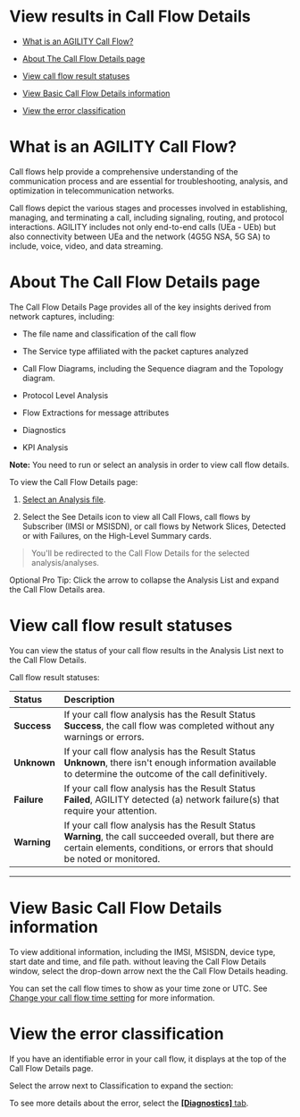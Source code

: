 # View results in Call Flow Details

-   [What is an AGILITY Call
    Flow?](#ViewresultsinCallFlowDetails-WhatisanAG)

-   [About The Call Flow Details
    page](#ViewresultsinCallFlowDetails-AboutTheCa)

-   [View call flow result
    statuses](#ViewresultsinCallFlowDetails-Viewcallfl)

-   [View Basic Call Flow Details
    information](#ViewresultsinCallFlowDetails-ViewBasicC)

-   [View the error
    classification](#ViewresultsinCallFlowDetails-Viewtheerr)

# What is an AGILITY Call Flow?

Call flows help provide a comprehensive understanding of the
communication process and are essential for troubleshooting, analysis,
and optimization in telecommunication networks.

Call flows depict the various stages and processes involved in
establishing, managing, and terminating a call, including signaling,
routing, and protocol interactions. AGILITY includes not only end-to-end
calls (UEa - UEb) but also connectivity between UEa and the network
(4G5G NSA, 5G SA) to include, voice, video, and data streaming.

# About The Call Flow Details page

The Call Flow Details Page provides all of the key insights derived from
network captures, including:

-   The file name and classification of the call flow

-   The Service type affiliated with the packet captures analyzed

-   Call Flow Diagrams, including the Sequence diagram and the Topology
    diagram.

-   Protocol Level Analysis

-   Flow Extractions for message attributes

-   Diagnostics

-   KPI Analysis

**Note:** You need to run or select an analysis in order to view call
flow details.

To view the Call Flow Details page:

1.  [Select an Analysis
    file](https://d.docs.live.net/wiki/spaces/AKB1/pages/3037659168/Access+your+analyses).

2.  Select the See Details icon to view all Call Flows, call flows by
    Subscriber (IMSI or MSISDN), or call flows by Network Slices,
    Detected or with Failures, on the High-Level Summary cards.

> You'll be redirected to the Call Flow Details for the selected
> analysis/analyses.

Optional Pro Tip: Click the arrow to collapse the Analysis List and
expand the Call Flow Details area.

# View call flow result statuses

You can view the status of your call flow results in the Analysis List
next to the Call Flow Details.

Call flow result statuses:

  |**Status** | **Description**|
  |:-|:-|
  |**Success**|   If your call flow analysis has the Result Status **Success**, the call flow was completed without any warnings or errors.|
  |**Unknown** |  If your call flow analysis has the Result Status **Unknown**, there isn\'t enough information available to determine the outcome of the call definitively.|
  |**Failure**  |  If your call flow analysis has the Result Status **Failed**, AGILITY detected (a) network failure(s) that require your attention. |
  |**Warning** |  If your call flow analysis has the Result Status **Warning**, the call succeeded overall, but there are certain elements, conditions, or errors that should be noted or monitored.|
  ----------------------------------------------------------------------------

# View Basic Call Flow Details information

To view additional information, including the IMSI, MSISDN, device type,
start date and time, and file path. without leaving the Call Flow
Details window, select the drop-down arrow next the the Call Flow
Details heading.

You can set the call flow times to show as your time zone or UTC. See
[Change your call flow time
setting](https://d.docs.live.net/wiki/spaces/AKB1/pages/3237314626/Change+your+call+flow+time+setting)
for more information.

# View the error classification

If you have an identifiable error in your call flow, it displays at the
top of the Call Flow Details page.

Select the arrow next to Classification to expand the section:

To see more details about the error, select the
[**[Diagnostics]**
tab](https://d.docs.live.net/wiki/spaces/AKB1/pages/3037560989/Diagnostics+tab).